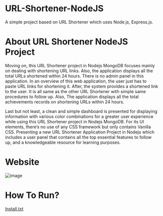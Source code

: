 # URL-Shortener-NodeJS
A simple project based on URL Shortener which uses Node.js, Express.js. 

# About URL Shortener NodeJS Project
Moving on, this URL Shortener project in Nodejs MongoDB focuses mainly on dealing with shortening URL links. Also, the application displays all the total URLs shortened within 24 hours. There is no admin panel in this application. In an overview of this web application, the user just has to paste URL links for shortening it. After, the system provides a shortened link to the user. It is all same as the other URL Shortener with simple same procedures to follow up. Also, The application displays all the total achievements records on shortening URLs within 24 hours.

Last but not least, a clean and simple dashboard is presented for displaying information with various color combinations for a greater user experience while using this URL Shortener project in Nodejs MongoDB. For its UI elements, there’s no use of any CSS framework but only contains Vanilla CSS. Presenting a new URL Shortener Application Project in Nodejs which includes a user panel that contains all the top essential features to follow up, and a knowledgeable resource for learning purposes.

# Website


![image](https://user-images.githubusercontent.com/121279015/210385754-d1c5509d-6106-44e4-bfc4-59822f4ae131.png)



# How To Run?
[Install.txt](https://github.com/ga7nesh/URL-Shortener-NodeJS/files/10337686/Install.txt)

